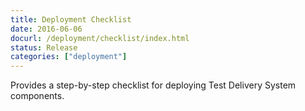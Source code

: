 ```yaml
---
title: Deployment Checklist
date: 2016-06-06
docurl: /deployment/checklist/index.html
status: Release
categories: ["deployment"]
---
```

Provides a step-by-step checklist for deploying Test Delivery System components.